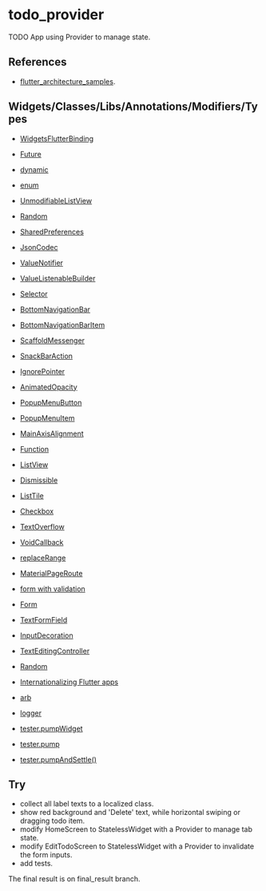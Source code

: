 # todo_provider

TODO App using Provider to manage state.

## References

 - [flutter_architecture_samples](https://github.com/brianegan/flutter_architecture_samples/tree/master/change_notifier_provider).

## Widgets/Classes/Libs/Annotations/Modifiers/Types

 - [WidgetsFlutterBinding](https://api.flutter.dev/flutter/widgets/WidgetsFlutterBinding-class.html)
 - [Future](https://api.flutter.dev/flutter/dart-async/Future-class.html)
 - [dynamic](https://flutterbyexample.com/lesson/dynamic)
 - [enum](https://www.tutorialspoint.com/dart_programming/dart_programming_enumeration.htm)
 - [UnmodifiableListView](https://api.flutter.dev/flutter/dart-collection/UnmodifiableListView-class.html)
 - [Random](https://api.flutter.dev/flutter/dart-math/Random-class.html)
 - [SharedPreferences](https://pub.dev/packages/shared_preferences)
 - [JsonCodec](https://api.flutter.dev/flutter/dart-convert/JsonCodec-class.html)
 - [ValueNotifier](https://api.flutter.dev/flutter/foundation/ValueNotifier-class.html)
 - [ValueListenableBuilder](https://api.flutter.dev/flutter/widgets/ValueListenableBuilder-class.html)
 - [Selector](https://pub.dev/documentation/provider/latest/provider/Selector-class.html)
 - [BottomNavigationBar](https://api.flutter.dev/flutter/material/BottomNavigationBar-class.html)
 - [BottomNavigationBarItem](https://api.flutter.dev/flutter/widgets/BottomNavigationBarItem-class.html)
 - [ScaffoldMessenger](https://api.flutter.dev/flutter/material/ScaffoldMessenger-class.html)
 - [SnackBarAction](https://api.flutter.dev/flutter/material/SnackBarAction-class.html)
 - [IgnorePointer](https://api.flutter.dev/flutter/widgets/IgnorePointer-class.html)
 - [AnimatedOpacity](https://api.flutter.dev/flutter/widgets/AnimatedOpacity-class.html)
 - [PopupMenuButton](https://api.flutter.dev/flutter/material/PopupMenuButton-class.html)
 - [PopupMenuItem](https://api.flutter.dev/flutter/material/PopupMenuItem-class.html)
 - [MainAxisAlignment](https://api.flutter.dev/flutter/rendering/MainAxisAlignment-class.html)
 - [Function](https://api.flutter.dev/flutter/dart-core/Function-class.html)
 - [ListView](https://api.flutter.dev/flutter/widgets/ListView-class.html)
 - [Dismissible](https://api.flutter.dev/flutter/widgets/Dismissible-class.html)
 - [ListTile](https://api.flutter.dev/flutter/material/ListTile-class.html)
 - [Checkbox](https://api.flutter.dev/flutter/material/Checkbox-class.html)
 - [TextOverflow](https://api.flutter.dev/flutter/rendering/TextOverflow-class.html)
 - [VoidCallback](https://api.flutter.dev/flutter/dart-ui/VoidCallback.html)
 - [replaceRange](https://api.flutter.dev/flutter/dart-core/List/replaceRange.html)
 - [MaterialPageRoute](https://api.flutter.dev/flutter/material/MaterialPageRoute-class.html)
 - [form with validation](https://flutter.dev/docs/cookbook/forms/validation)
 - [Form](https://api.flutter.dev/flutter/widgets/Form-class.html)
 - [TextFormField](https://api.flutter.dev/flutter/material/TextFormField-class.html)
 - [InputDecoration](https://api.flutter.dev/flutter/material/InputDecoration-class.html)
 - [TextEditingController](https://api.flutter.dev/flutter/widgets/TextEditingController-class.html)
 - [Random](https://api.flutter.dev/flutter/dart-math/Random-class.html)
 
 - [Internationalizing Flutter apps](https://flutter.dev/docs/development/accessibility-and-localization/internationalization)
 - [arb](https://localizely.com/flutter-arb/)
 - [logger](https://pub.dev/packages/logger)
 - [tester.pumpWidget](https://api.flutter.dev/flutter/flutter_test/WidgetTester/pumpWidget.html)
 - [tester.pump](https://api.flutter.dev/flutter/flutter_test/WidgetTester/pump.html)
 - [tester.pumpAndSettle()](https://api.flutter.dev/flutter/flutter_test/WidgetController/pumpAndSettle.html)

## Try

 - collect all label texts to a localized class.
 - show red background and 'Delete' text, while horizontal swiping or dragging todo item.
 - modify HomeScreen to StatelessWidget with a Provider to manage tab state.
 - modify EditTodoScreen to StatelessWidget with a Provider to invalidate the form inputs.
 - add tests.

  The final result is on final_result branch.